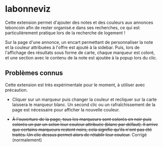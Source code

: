 # labonneviz

Cette extension permet d'ajouter des notes et des couleurs aux annonces leboncoin afin de rester organisé.e dans ses recherches, ce qui est particulièrement pratique lors de la recherche de logement !

Sur la page d'une annonce, un encart permettant de personnaliser la note et la couleur attribuées à l'offre est ajouté à la sidebar. Puis, lors de l'affichage des résultats sous forme de carte, chaque marqueur est coloré, et une section avec le contenu de la note est ajoutée à la popup lors du clic.

## Problèmes connus

Cette extension est très expérimentale pour le moment, à utiliser avec précaution.

- Cliquer sur un marqueur puis changer la couleur et recliquer sur la carte laissera le marqueur blanc. Un second clic ou un rafraîchissement de la page est nécessaire pour afficher la nouvelle couleur.

- ~~À l'ouverture de la page, tous les marqueurs sont colorés en noir puis colorés un par un selon leur couleur attribuée (blanc par défaut). Il arrive que certains marqueurs restent noirs, cela signifie qu'ils n'ont pas été traités. Un clic dessus permet alors de rétablir leur couleur.~~ Corrigé (normalement)